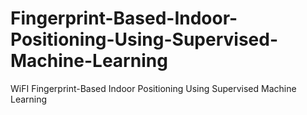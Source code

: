 # Fingerprint-Based-Indoor-Positioning-Using-Supervised-Machine-Learning
WiFI Fingerprint-Based Indoor Positioning Using Supervised Machine Learning
